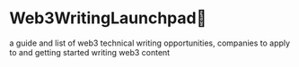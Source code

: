 # Web3WritingLaunchpad🚀
 a guide and list of web3 technical writing opportunities, companies to apply to and getting started writing web3 content
